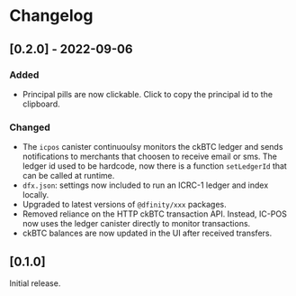 # Changelog

## [0.2.0] - 2022-09-06

### Added

- Principal pills are now clickable. Click to copy the principal id to the clipboard.

### Changed

- The `icpos` canister continuoulsy monitors the ckBTC ledger and sends notifications to merchants that choosen to receive email or sms. The ledger id used to be hardcode, now there is a function `setLedgerId` that can be called at runtime.
- `dfx.json`: settings now included to run an ICRC-1 ledger and index locally.
- Upgraded to latest versions of `@dfinity/xxx` packages.
- Removed reliance on the HTTP ckBTC transaction API. Instead, IC-POS now uses the ledger canister directly to monitor transactions.
- ckBTC balances are now updated in the UI after received transfers.

## [0.1.0]

Initial release.

